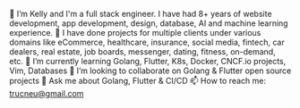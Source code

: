 🔭 I’m Kelly and I'm a full stack engineer. I have had 8+ years of website development, app development, design, database, AI and machine learning experience. 
🤩 I have done projects for multiple clients under various domains like eCommerce, healthcare, insurance, social media, fintech, car dealers, real estate, job boards, messenger, dating, fitness, on-demand, etc.
🌱 I’m currently learning Golang, Flutter, K8s, Docker, CNCF.io projects, Vim, Databases
👯 I’m looking to collaborate on Golang & Flutter open source projects
💬 Ask me about Golang, Flutter & CI/CD
📫 How to reach me: trucneu@gmail.com




<!---
trucneu/trucneu is a ✨ special ✨ repository because its `README.md` (this file) appears on your GitHub profile.
You can click the Preview link to take a look at your changes.
--->

